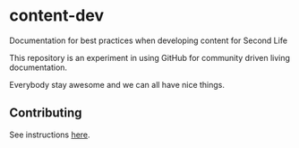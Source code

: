 # content-dev

Documentation for best practices when developing content for Second Life

This repository is an experiment in using GitHub for community driven living documentation.

Everybody stay awesome and we can all have nice things.

## Contributing 

See instructions [here](CONTRIBUTING.md).
